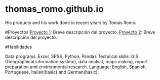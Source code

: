 # thomas_romo.github.io
His products and his work done in recent years by Tomás Romo.

#Proyectos
[Proyecto 1](link_al_proyecto_1): Breve descripción del proyecto.
[Proyecto 2](link_al_proyecto_2): Breve descripción del proyecto.

#Habilidades

Data programs: Excel, SPSS, Python, Pandas
Technical skills: GIS (Geographical information system), data analyst, maps making, report preparation and environmental research.
Language: English, Spanish, Portuguese, Italian(basic) and German(basic).
